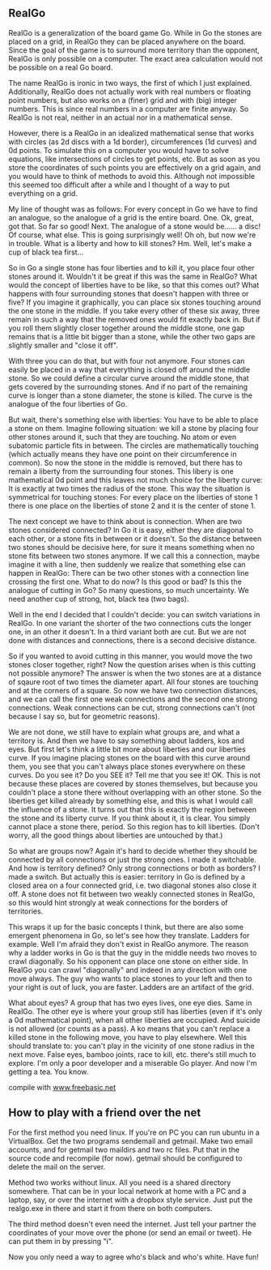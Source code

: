 RealGo
------

RealGo is a generalization of the board game Go.
While in Go the stones are placed on a grid, in RealGo they can be placed anywhere on the board.
Since the goal of the game is to surround more territory than the opponent, RealGo is only possible on a computer.
The exact area calculation would not be possible on a real Go board.

The name RealGo is ironic in two ways, the first of which I just explained.
Additionally, RealGo does not actually work with real numbers or floating point numbers, but also works on a (finer) grid and with (big) integer numbers.
This is since real numbers in a computer are finite anyway.
So RealGo is not real, neither in an actual nor in a mathematical sense.

However, there is a RealGo in an idealized mathematical sense that works with circles (as 2d discs with a 1d border), circumferences (1d curves) and 0d points.
To simulate this on a computer you would have to solve equations, like intersections of circles to get points, etc.
But as soon as you store the coordinates of such points you are effectively on a grid again, and you would have to think of methods to avoid this.
Although not impossible this seemed too difficult after a while and I thought of a way to put everything on a grid.

My line of thought was as follows:
For every concept in Go we have to find an analogue, so the analogue of a grid is the entire board. One. Ok, great, got that. So far so good!
Next.
The analogue of a stone would be...... a disc! Of course, what else. This is going surprisingly well!
Oh oh, but now we're in trouble. What is a liberty and how to kill stones?
Hm. Well, let's make a cup of black tea first...

So in Go a single stone has four liberties and to kill it, you place four other stones around it.
Wouldn't it be great if this was the same in RealGo? What would the concept of liberties have to be like, so that this comes out?
What happens with four surrounding stones that doesn't happen with three or five?
If you imagine it graphically, you can place six stones touching around the one stone in the middle.
If you take every other of these six away, three remain in such a way that the removed ones would fit exactly back in.
But if you roll them slightly closer together around the middle stone, one gap remains that is a little bit bigger than a stone,
while the other two gaps are slightly smaller and "close it off".

With three you can do that, but with four not anymore.
Four stones can easily be placed in a way that everything is closed off around the middle stone.
So we could define a circular curve around the middle stone, that gets covered by the surrounding stones.
And if no part of the remaining curve is longer than a stone diameter, the stone is killed.
The curve is the analogue of the four liberties of Go.

But wait, there's something else with liberties:
You have to be able to place a stone on them.
Imagine following situation: we kill a stone by placing four other stones around it, such that they are touching.
No atom or even subatomic particle fits in between.
The circles are mathematically touching (which actually means they have one point on their circumference in common).
So now the stone in the middle is removed, but there has to remain a liberty from the surrounding four stones.
This libery is one mathematical 0d point and this leaves not much choice for the liberty curve:
It is exactly at two times the radius of the stone.
This way the situation is symmetrical for touching stones:
For every place on the liberties of stone 1 there is one place on the liberties of stone 2 and it is the center of stone 1.

The next concept we have to think about is connection. When are two stones considered connected?
In Go it is easy, either they are diagonal to each other, or a stone fits in between or it doesn't.
So the distance between two stones should be decisive here, for sure it means something when no stone fits between two stones anymore.
If we call this a connection, maybe imagine it with a line, then suddenly we realize that something else can happen in RealGo:
There can be two other stones with a connection line crossing the first one.
What to do now? Is this good or bad? Is this the analogue of cutting in Go?
So many questions, so much uncertainty. We need another cup of strong, hot, black tea (two bags).

Well in the end I decided that I couldn't decide: you can switch variations in RealGo.
In one variant the shorter of the two connections cuts the longer one, in an other it doesn't.
In a third variant both are cut.
But we are not done with distances and connections, there is a second decisive distance.

So if you wanted to avoid cutting in this manner, you would move the two stones closer together, right?
Now the question arises when is this cutting not possible anymore?
The answer is when the two stones are at a distance of sqaure root of two times the diameter apart.
All four stones are touching and at the corners of a square.
So now we have two connection distances, and we can call the first one weak connections and the second one strong connections.
Weak connections can be cut, strong connections can't (not because I say so, but for geometric reasons).

We are not done, we still have to explain what groups are, and what a territory is.
And then we have to say something about ladders, kos and eyes.
But first let's think a little bit more about liberties and our liberties curve.
If you imagine placing stones on the board with this curve around them, you see that you can't always place stones everywhere on these curves.
Do you see it? Do you SEE it? Tell me that you see it! OK.
This is not because these places are covered by stones themselves, but because you couldn't place a stone there without overlapping with an other stone.
So the liberties get killed already by something else, and this is what I would call the influence of a stone.
It turns out that this is exactly the region between the stone and its liberty curve.
If you think about it, it is clear. You simply cannot place a stone there, period. So this region has to kill liberties.
(Don't worry, all the good things about liberties are untouched by that.)

So what are groups now? Again it's hard to decide whether they should be connected by all connections or just the strong ones.
I made it switchable.
And how is territory defined? Only strong connections or both as borders? I made a switch.
But actually this is easier: territory in Go is defined by a closed area on a four connected grid, i.e. two diagonal stones also close it off.
A stone does not fit between two weakly connected stones in RealGo, so this would hint strongly at weak connections for the borders of territories.

This wraps it up for the basic concepts I think, but there are also some emergent phenomena in Go, so let's see how they translate.
Ladders for example.
Well I'm afraid they don't exist in RealGo anymore.
The reason why a ladder works in Go is that the guy in the middle needs two moves to crawl diagonally.
So his opponent can place one stone on either side.
In RealGo you can crawl "diagonally" and indeed in any direction with one move always.
The guy who wants to place stones to your left and then to your right is out of luck, you are faster.
Ladders are an artifact of the grid.

What about eyes? A group that has two eyes lives, one eye dies.
Same in RealGo. The other eye is where your group still has liberties (even if it's only a 0d mathematical point), when all other liberties are occupied.
And suicide is not allowed (or counts as a pass).
A ko means that you can't replace a killed stone in the following move, you have to play elsewhere.
Well this should translate to: you can't play in the vicinity of one stone radius in the next move.
False eyes, bamboo joints, race to kill, etc. there's still much to explore.
I'm only a poor developer and a miserable Go player.
And now I'm getting a tea. You know.

compile with www.freebasic.net

How to play with a friend over the net
--------------------------------------

For the first method you need linux. If you're on PC you can run ubuntu in a VirtualBox.
Get the two programs sendemail and getmail.
Make two email accounts, and for getmail two maildirs and two rc files.
Put that in the source code and recompile (for now).
getmail should be configured to delete the mail on the server.

Method two works without linux.
All you need is a shared directory somewhere.
That can be in your local network at home with a PC and a laptop, say, or over the internet with a dropbox style service.
Just put the realgo.exe in there and start it from there on both computers.

The third method doesn't even need the internet.
Just tell your partner the coordinates of your move over the phone (or send an email or tweet).
He can put them in by pressing "i".

Now you only need a way to agree who's black and who's white. Have fun!

